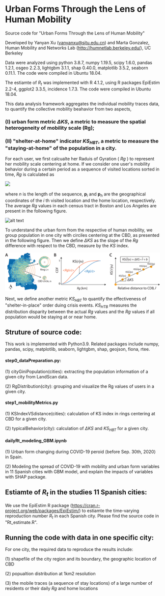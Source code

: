 # Urban Forms Through the Lens of Human Mobility


Source code for "Urban Forms Through the Lens of Human Mobility"

Developed by Yanyan Xu (yanyanxu@sjtu.edu.cn) and Marta Gonzalez, Human Mobility and Networks Lab (http://humnetlab.berkeley.edu/), UC Berkeley

Data were analyzed using python 3.8.7, numpy 1.19.5, scipy 1.6.0, pandas 1.2.1, osgeo 2.2.3, lightgbm 3.1.1, shap 0.40.0, matplotlib 3.5.2, seaborn 0.11.1. The code were compiled in Ubuntu 18.04.

The estiamte of $R_t$ was implemented with R 4.1.2, using R packages EpiEstim 2.2-4, ggplot2 3.3.5, incidence 1.7.3. The code were compiled in Ubuntu 18.04.

This data analysis framework aggregates the individual mobility traces data, to quantify the collective mobility beahavior from two aspects,

### (I) urban form metric $\Delta KS$, a metric to measure the spatial heterogeneity of mobility scale (Rg);

### (II) "shelter-at-home" indicator $KS_{HBT}$, a metric to measure the "staying-at-home" of the population in a city.

For each user, we first calcualte her Raduis of Gyration ( $Rg$ ) to represent her mobility scale centering at home. If we consider one user's mobility behavior during a certain period as a sequence of visited locations sorted in time, $Rg$ is calculated as

<img src="./images/RgEq.png" width="250">

where $n$ 
is the length of the sequence, 
$\mathbf{p}_i$ and $\mathbf{p}_h$ are the geographical coordinates of the $i$ th
visited location and the home location, respectively. 
The average $Rg$ values in each census tract in Boston and Los Angeles are present in the following figure.

![alt text](./images/Rgs.png?raw=true)

To understand the urban form from the respective of human mobility, we group population in one city with circiles centering at the CBD, as presented in the following figure. Then we define $\Delta KS$ as the slope of the $Rg$ difference with respect to the CBD, measure by the $KS$ index.

![alt text](./images/DeltaKS.png?raw=true)

Next, we define another metric $KS_{HBT}$ to quantify the effectiveness of "shelter-in-place" order duing crisis events. $KS_{HTB}$ measures the distribution disparity between the actual $Rg$ values and the $Rg$ values if all population would be staying at or near home.


## Struture of source code:

This work is implemented with Python3.9. Related packages include numpy, pandas, scipy, matplotlib, seaborn, lightgbm, shap, geojson, fiona, rtee.

#### step0_dataPreparation.py: 
(1) cityGiniPopulation(cities): extracting the population information of a given city from LandScan data.

(2) RgDistribution(city): grouping and visualize the Rg values of users in a given city.

#### step1_mobilityMetrics.py
(1) KSIndexVSdistance(cities): calculation of KS index in rings centering at CBD for a given city.

(2) typicalBehavior(city): calculation of $\Delta KS$ and $KS_{HBT}$ for a given city.

#### dailyRt_modeling_GBM.ipynb
(1) Urban form changing during COVID-19 peroid (before Sep. 30th, 2020) in Spain.

(2) Modeling the spread of COVID-19 with mobility and urban form variables in 11 Spanish cities with GBM model, and explain the impacts of variables with SHAP package.


## Estiamte of $R_t$ in the studies 11 Spanish cities:
We use the EpiEstim R package (https://cran.r-project.org/web/packages/EpiEstim/) to estiamte the time-varying reproduction number $R_t$ in each Spanish city. Please find the source code in "Rt_estimate.R". 

## Running the code with data in one specific city:
For one city, the required data to reproduce the results include:

(1) shapefile of the city region and its boundary, the geographic location of CBD

(2) popualtion distribution at 1km2 resolution

(3) the mobile traces (a sequence of stay locations) of a large number of residents or their daily $Rg$ and home locations
